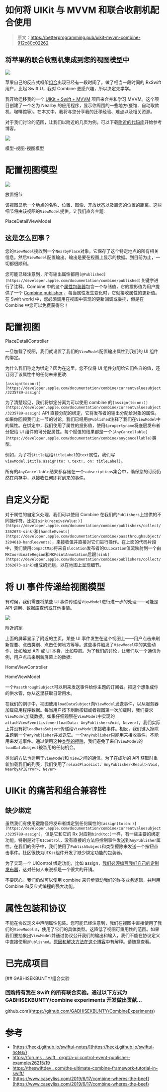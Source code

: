 # 如何将 UIKit 与 MVVM 和联合收割机配合使用

> 原文：<https://betterprogramming.pub/uikit-mvvm-combine-912c80c02262>

## 将苹果的联合收割机集成到您的视图模型中

![](img/133505494533fad1bce0cb4dee565779.png)

苹果自己的反应式框架[组合](https://developer.apple.com/documentation/combine)出现已经有一段时间了。做了相当一段时间的 RxSwift 用户，比起 Swift U，我对 Combine 更感兴趣，所以决定先学学。

我开始迁移我的一个 [UIKit + Swift + MVVM](https://github.com/GABHISEKBUNTY/MVVMDiscussion/tree/master/MVVM-2/Nearby) 项目来合并和学习 MVVM。这个项目创建了一个名为 Nearby 的应用程序，显示你周围的一些地方(餐馆、自动取款机、咖啡馆等)。在本文中，我将与您分享我的迁移经验、难点以及相关资源。

对于我们讨论的范围，让我们以附近的几页为例。可以下载[附近的代码库](https://github.com/GABHISEKBUNTY/CombineExperiments)开始参考博客。

![](img/6d306e02704dabcf24ce6e2bc5c206b6.png)

模型-视图-视图模型

# 配置视图模型

![](img/ef3f0cbedc8ee25ea46c369e6d33afd5.png)

放置细节

该视图显示一个地点的名称、位置、图像、开放状态以及离您的位置的距离。这些细节将由该视图的`ViewModel`提供。让我们直奔主题:

PlaceDetailViewModel

## **这是怎么回事？**

您的`ViewModel`接收到一个`NearbyPlace`对象，它保存了这个特定地点的所有相关信息。然后`ViewModel`配置输出。输出是要在视图上显示的数据。到目前为止，一切都很顺利。

您可能已经注意到，所有输出属性都用`[@Published](https://developer.apple.com/documentation/combine/published)`关键字进行了注释。Combine 中的这个[属性包装器](https://www.swiftbysundell.com/articles/property-wrappers-in-swift/)包含一个存储值，它的投影值为用户提供了一个 [Combine publisher](https://heckj.github.io/swiftui-notes/#coreconcepts-publisher-subscriber) ，每当属性发生变化时，它就接收属性的更新值。在 Swift world 中，您必须调用在视图中实现的更新回调或委托，但是在 Combine 中您可以免费获得它！

# 配置视图

PlaceDetailController

一旦加载了视图，我们就设置了我们的`ViewModel`配置输出属性到我们的 UI 组件的绑定。

为什么我们称之为绑定？因为在这里，您不仅将 UI 组件分配给它们各自的值，还订阅了该属性中的任何未来更改:

`[assign(to:on:)](https://developer.apple.com/documentation/combine/currentvaluesubject/3235789-assign)`

为了清楚起见，我们将绑定分离为可以使用 combine 的`[assign(to:on:)](https://developer.apple.com/documentation/combine/currentvaluesubject/3235789-assign)` API 直接分配的绑定，它将发布者的输出分配给对象的属性。如果你回顾我们上一节的讨论，我们已经用`@Published`注释了我们在`ViewModel`中的属性。在绑定中，我们使用了属性的投影值，使用`$propertyname`将底层发布者分配给 UI 组件的可分配属性。每个赋值的结果都是一个`[AnyCancellable](https://developer.apple.com/documentation/combine/anycancellable)`类型。

例如，为了将`$title`赋给`titleLabel`的`text`属性，我们写`viewModel.$title.assign(to: \.text!, on: titleLabel)`。

所有的`AnyCancellable`结果都存储在一个`subscriptions`集合中，确保您的订阅仍然在内存中，以接收任何即将到来的事件。

# **自定义分配**

对于属性的自定义处理，我们可以使用 Combine 在我们的`Publishers`上提供的不同操作符，比如`[sink(receiveValue:)](https://developer.apple.com/documentation/combine/publishers/collect/3362673-sink)`和`[handleEvents](https://developer.apple.com/documentation/combine/passthroughsubject/3204610-handleevents)`，来接收值并直接对它们进行操作。在上面的代码片段中，我们使用`compactMap`将来自`$location`发布者的`CLLocation`值流映射到一个由`MKCoordinateRegion`和`MKPointAnnotation`后跟`[sink](https://developer.apple.com/documentation/combine/publishers/collect/3362673-sink)`组成的元组，以在地图上呈现细节。

# 将 UI 事件传递给视图模型

有时候，我们需要将某些 UI 事件传递给`ViewModel`进行进一步的处理——可能是 API 调用、数据库查询或其他事情。

![](img/0f11fc34ecd490516e4002942849dce4.png)

附近的家

上面的屏幕显示了附近的主页。某些 UI 事件发生在这个视图上——用户点击来刷新提要、点击类别、点击任何地方等等。这些事件触发了`ViewModel`中的某些动作，比如触发 API 或 UI 本身，比如导航。为了我们的讨论，让我们以一个通信为例，用户点击来刷新屏幕上的数据:

HomeViewController

HomeViewModel

一个`PassthroughSubject`可以用来发送事件给你主题的订阅者。把这个想象成你的供水管，你从这里获取日常用水。

在我们的例子中，视图使用`loadDataSubject`向`ViewModel`发送事件，以从服务器加载应用程序数据。每当用户按下刷新按钮或者视图第一次加载时，我们要求`ViewModel`加载数据。如果仔细观察在`ViewModel`中实现的`attachViewEventListener(loadData: AnyPublisher<Void, Never>)`，我们实际上并没有将`loadDataSubject`传递给`ViewModel`来接收事件。相反，我们键入擦除主题到一个`AnyPublisher`并发送它。一个`AnyPublisher`只能用来接收事件，不能用来发送事件。通过使用这种[类型的擦除](https://heckj.github.io/swiftui-notes/#reference-erasetoanypublisher)，我们避免了来自`ViewModel`的`loadDataSubject`被滥用的任何机会。

类似的方法也适用于`ViewModel`和 `View`之间的通信。为了在成功的 API 获取时重新加载我们的列表，我们使用了`reloadPlaceList: AnyPublisher<Result<Void, NearbyAPIError>, Never>`

# UIKit 的痛苦和组合兼容性

## 缺少绑定

虽然我们有使用键路径将发布者绑定到任何属性的`[assign(to:on:)](https://developer.apple.com/documentation/combine/currentvaluesubject/3235789-assign)`，但是它和它的 Rx 对应物`bind(to:)`一样，有一些主要的绑定功能。特别是对于`UIControl`，没有直接的方法将控制事件发送到`AnyPublisher`属性。在我们的例子中，我们使用了`PublishSubject`和类型擦除来发送一个按钮点击事件。社区很快为`UIKit`组件开发了缺少绑定功能的包装器。

为了实现一个 UIControl 绑定功能，比如 assign，[我们必须编写我们自己的定制发布器](https://forums.swift.org/t/a-uicontrol-event-publisher-example/26215/19)，这对任何人来说都是一个很大的开销。

不要灰心。我们仍然可以使用 combine 来异步驱动我们的许多业务逻辑，并利用 Combine 和反应式编程的强大功能。

# 属性包装和协议

不能在协议定义中声明属性包装。您可能已经注意到，我们在视图中直接使用了我们的`ViewModel` s，使用了它们的具体类型。这降低了视图可重用性的范围。如果我们要抽象出`ViewModel`并通过协议公开我们的输出和输入，我们不能在协议定义中直接使用`@Published`。[原因和解决方法在这个博客](https://swiftsenpai.com/swift/define-protocol-with-published-property-wrapper/?utm_campaign=AppCoda%20Weekly&utm_medium=email&utm_source=Revue%20newsletter)中有解释。请随意查看。

# 已完成项目

[](https://github.com/GABHISEKBUNTY/CombineExperiments) [## GABHISEKBUNTY/组合实验

### 回购持有我在 Swift 的所有联合实验。通过以下方式为 GABHISEKBUNTY/combine experiments 开发做出贡献…

github.com](https://github.com/GABHISEKBUNTY/CombineExperiments) 

# 参考

*   [https://heckj.github.io/swiftui-notes/](https://heckj.github.io/swiftui-notes/)
*   [https://forums . swift . org/t/a-ui control-event-publisher-example/26215/19](https://forums.swift.org/t/a-uicontrol-event-publisher-example/26215/19)
*   [https://theswiftdev . com/the-ultimate-combine-framework-tutorial-in-swift/](https://theswiftdev.com/the-ultimate-combine-framework-tutorial-in-swift/)
*   [https://www.caseyliss.com/2019/6/17/combine-wheres-the-beef](https://www.caseyliss.com/2019/6/17/combine-wheres-the-beef)